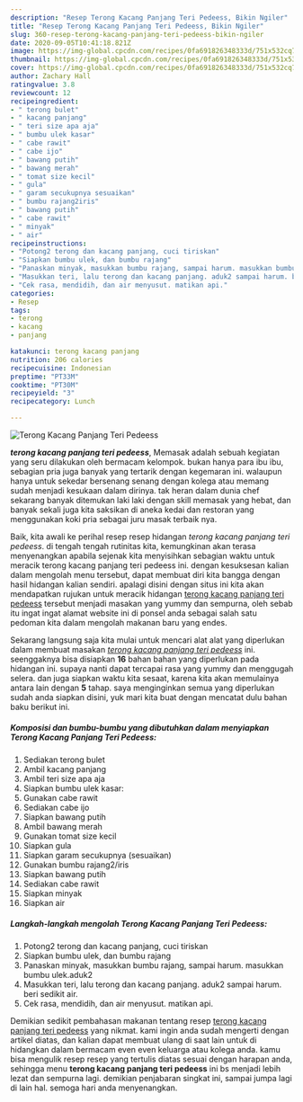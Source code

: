 ```yaml
---
description: "Resep Terong Kacang Panjang Teri Pedeess, Bikin Ngiler"
title: "Resep Terong Kacang Panjang Teri Pedeess, Bikin Ngiler"
slug: 360-resep-terong-kacang-panjang-teri-pedeess-bikin-ngiler
date: 2020-09-05T10:41:18.821Z
image: https://img-global.cpcdn.com/recipes/0fa691826348333d/751x532cq70/terong-kacang-panjang-teri-pedeess-foto-resep-utama.jpg
thumbnail: https://img-global.cpcdn.com/recipes/0fa691826348333d/751x532cq70/terong-kacang-panjang-teri-pedeess-foto-resep-utama.jpg
cover: https://img-global.cpcdn.com/recipes/0fa691826348333d/751x532cq70/terong-kacang-panjang-teri-pedeess-foto-resep-utama.jpg
author: Zachary Hall
ratingvalue: 3.8
reviewcount: 12
recipeingredient:
- " terong bulet"
- " kacang panjang"
- " teri size apa aja"
- " bumbu ulek kasar"
- " cabe rawit"
- " cabe ijo"
- " bawang putih"
- " bawang merah"
- " tomat size kecil"
- " gula"
- " garam secukupnya sesuaikan"
- " bumbu rajang2iris"
- " bawang putih"
- " cabe rawit"
- " minyak"
- " air"
recipeinstructions:
- "Potong2 terong dan kacang panjang, cuci tiriskan"
- "Siapkan bumbu ulek, dan bumbu rajang"
- "Panaskan minyak, masukkan bumbu rajang, sampai harum. masukkan bumbu ulek.aduk2"
- "Masukkan teri, lalu terong dan kacang panjang. aduk2 sampai harum. beri sedikit air."
- "Cek rasa, mendidih, dan air menyusut. matikan api."
categories:
- Resep
tags:
- terong
- kacang
- panjang

katakunci: terong kacang panjang 
nutrition: 206 calories
recipecuisine: Indonesian
preptime: "PT33M"
cooktime: "PT30M"
recipeyield: "3"
recipecategory: Lunch

---
```



![Terong Kacang Panjang Teri Pedeess](https://img-global.cpcdn.com/recipes/0fa691826348333d/751x532cq70/terong-kacang-panjang-teri-pedeess-foto-resep-utama.jpg)

<b><i>terong kacang panjang teri pedeess</i></b>, Memasak adalah sebuah kegiatan yang seru dilakukan oleh bermacam kelompok. bukan hanya para ibu ibu, sebagian pria juga banyak yang tertarik dengan kegemaran ini. walaupun hanya untuk sekedar bersenang senang dengan kolega atau memang sudah menjadi kesukaan dalam dirinya. tak heran dalam dunia chef sekarang banyak ditemukan laki laki dengan skill memasak yang hebat, dan banyak sekali juga kita saksikan di aneka kedai dan restoran yang menggunakan koki pria sebagai juru masak terbaik nya.



Baik, kita awali ke perihal resep resep hidangan <i>terong kacang panjang teri pedeess</i>. di tengah tengah rutinitas kita, kemungkinan akan terasa menyenangkan apabila sejenak kita menyisihkan sebagian waktu untuk meracik terong kacang panjang teri pedeess ini. dengan kesuksesan kalian dalam mengolah menu tersebut, dapat membuat diri kita bangga dengan hasil hidangan kalian sendiri. apalagi disini dengan situs ini kita akan mendapatkan rujukan untuk meracik hidangan <u>terong kacang panjang teri pedeess</u> tersebut menjadi masakan yang yummy dan sempurna, oleh sebab itu ingat ingat alamat website ini di ponsel anda sebagai salah satu pedoman kita dalam mengolah makanan baru yang endes.


Sekarang langsung saja kita mulai untuk mencari alat alat yang diperlukan dalam membuat masakan <u><i>terong kacang panjang teri pedeess</i></u> ini. seenggaknya bisa disiapkan <b>16</b> bahan bahan yang diperlukan pada hidangan ini. supaya nanti dapat tercapai rasa yang yummy dan menggugah selera. dan juga siapkan waktu kita sesaat, karena kita akan memulainya antara lain dengan <b>5</b> tahap. saya menginginkan semua yang diperlukan sudah anda siapkan disini, yuk mari kita buat dengan mencatat dulu bahan baku berikut ini.

<!--inarticleads1-->

##### Komposisi dan bumbu-bumbu yang dibutuhkan dalam menyiapkan Terong Kacang Panjang Teri Pedeess:

1. Sediakan  terong bulet
1. Ambil  kacang panjang
1. Ambil  teri size apa aja
1. Siapkan  bumbu ulek kasar:
1. Gunakan  cabe rawit
1. Sediakan  cabe ijo
1. Siapkan  bawang putih
1. Ambil  bawang merah
1. Gunakan  tomat size kecil
1. Siapkan  gula
1. Siapkan  garam secukupnya (sesuaikan)
1. Gunakan  bumbu rajang2/iris
1. Siapkan  bawang putih
1. Sediakan  cabe rawit
1. Siapkan  minyak
1. Siapkan  air




<!--inarticleads2-->

##### Langkah-langkah mengolah Terong Kacang Panjang Teri Pedeess:

1. Potong2 terong dan kacang panjang, cuci tiriskan
1. Siapkan bumbu ulek, dan bumbu rajang
1. Panaskan minyak, masukkan bumbu rajang, sampai harum. masukkan bumbu ulek.aduk2
1. Masukkan teri, lalu terong dan kacang panjang. aduk2 sampai harum. beri sedikit air.
1. Cek rasa, mendidih, dan air menyusut. matikan api.




Demikian sedikit pembahasan makanan tentang resep <u>terong kacang panjang teri pedeess</u> yang nikmat. kami ingin anda sudah mengerti dengan artikel diatas, dan kalian dapat membuat ulang di saat lain untuk di hidangkan dalam bermacam even even keluarga atau kolega anda. kamu bisa mengulik resep resep yang tertulis diatas sesuai dengan harapan anda, sehingga menu <b>terong kacang panjang teri pedeess</b> ini bs menjadi lebih lezat dan sempurna lagi. demikian penjabaran singkat ini, sampai jumpa lagi di lain hal. semoga hari anda menyenangkan.

